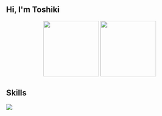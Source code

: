 ## Hi, I'm Toshiki
<div align="center">
  <img height="150em" src="https://github-readme-stats.vercel.app/api/top-langs/?username=tharaguc&layout=compact&theme=onedark">
  <img height="150em" src="https://badge42.vercel.app/api/v2/cl38fm3st003009l95xe7r6ua/stats?cursusId=21&coalitionId=undefined">
</div>

## Skills
<img src="https://skillicons.dev/icons?i=c, git" />
